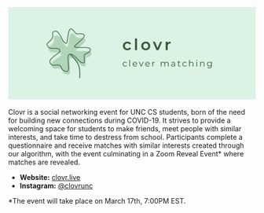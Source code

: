![clovr logo](static/assets/readme.png?raw=true "logo")

<p>Clovr is a social networking event for UNC CS students, born of the need for building new connections during COVID-19. It strives to provide a welcoming space for students to make friends, meet people with similar interests, and take time to destress from school. Participants complete a questionnaire and receive matches with similar interests created through our algorithm, with the event culminating in a Zoom Reveal Event* where matches are revealed.<br></p>

- **Website:** [clovr.live](https://www.clovr.live)
- **Instagram:** [@clovrunc](https://instagram.com/clovrunc)

<p>*The event will take place on March 17th, 7:00PM EST.</p>